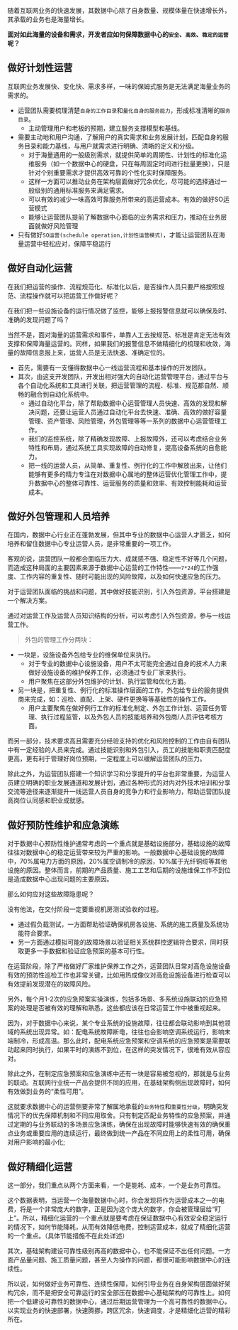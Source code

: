 随着互联网业务的快速发展，其数据中心除了自身数量、规模体量在快速增长外，其承载的业务也是海量增长。

**面对如此海量的设备和需求，开发者应如何保障数据中心的`安全`、`高效`、`稳定的运营`呢？**

## 做好计划性运营

互联网业务发展快、变化快、需求多样，一味的保姆式服务是无法满足海量业务的需求的。

+ 运营团队需要梳理清楚`自身的工作目录`和`量化自身的服务能力`，形成标准清晰的`服务目录`。
  + 主动管理用户和老板的预期，建立服务支撑模型和基线。
+ 需要主动地和用户沟通，了解用户的真实需求和业务发展计划，匹配自身的服务目录和能力基线，与用户就需求进行明确、清晰的定义和分级。
  + 对于海量通用的一般级别需求，就提供简单的周期性、计划性的标准化运维服务（如一个数据中心的硬盘，只在每周固定时间进行批量更换），只是针对个别重要需求才提供高效可靠的个性化实时保障服务。
  + 这样一方面可以推动业务在架构层面做好冗余优化，尽可能的选择通过一般级别的通用标准服务来满足需求。
  + 可以有效的减少一味高效可靠服务所带来的高运营成本。有效的做好SO运营模式
  + 能够让运营团队提前了解数据中心面临的业务需求和压力，推动在业务层面就做好风险管理
+ 只有做好`SO运营(schedule operation,计划性运营模式)`，才能让运营团队在海量运营中轻松应对，保障平稳运行

## 做好自动化运营

在我们把运营的操作、流程规范化、标准化以后，是否操作人员只要严格按照规范、流程操作就可以把运营工作做好呢？

在我们把一些设施设备的运行情况做了监控，能够上报报警信息就可以确保及时、准确的发现问题了吗？

当然不是，面对海量的运营需求和事件，单靠人工去按规范、标准是肯定无法有效支撑和保障海量运营的。同样，如果我们的报警信息不做精细化的梳理和收敛，海量的故障信息报上来，运营人员是无法快速、准确定位的。

+ 首先，需要有一支懂得数据中心一线运营流程和基本操作的开发团队。
+ 其次，由这支开发团队，开发出相对强大的自动化运营管理平台，通过平台与各个自动化系统和工具进行关联，把运营管理的流程、标准、规范都自然、顺畅的融合到自动化系统中。
  + 通过自动化平台，除了帮助数据中心运营管理人员快速、高效的发现和解决问题，还要让运营人员通过自动化平台去快速、准确、高效的做好容量管理、资产管理、风险管理，外包管理等等一系列的数据中心运营管理工作。
  + 我们的监控系统，除了精确发现故障、上报故障外，还可以考虑结合业务特性和布局，通过系统工具实现故障的自动修复，提高设备系统的自愈能力。
  + 把一线的运营人员，从简单、重复性、例行化的工作中解放出来，让他们能够有更多的精力专注在对数据中心属地的整体运营优化管理工作中，提升数据中心的整体可靠性、运营服务的质量和效率、有效控制能耗和运营成本。

## 做好外包管理和人员培养

在国内，数据中心行业正在蓬勃发展，但其中专业的数据中心运营人才匮乏，如何培养和留住数据中心专业运营人员，是非常重要的一项工作。

客观的说，运营团队一般都会面临压力大、成就感不强、稳定性不好等几个问题，而造成这种局面的主要因素来源于数据中心运营的工作特性——`7*24`的工作强度、工作内容的重复性、随时可能出现的风险故障，以及如何快速应急的压力。

对于运营团队面临的挑战和问题，其中做好技能识别，引入外包资源，平台搭建是一个解决方案。

通过对运营工作及运营人员知识结构的分析，可以考虑引入外包资源，参与一线运营工作。

>外包的管理工作分两块：
+ 一块是，设施设备外包给专业的维保单位来执行。
  + 对于专业的数据中心设施设备，用户不太可能完全通过自身的技术人力来做好设施设备的维护保养工作，必须通过专业厂家来执行。
  + 用户聚焦在这部分外包维护的计划、执行监管和优化方面。
+ 另一块是，把重复性、例行化的标准操作层面的工作，外包给专业的服务提供商来完成，如：巡检、直配、上架、硬件更换等等基础性的操作工作。
  + 用户主要聚焦在做好例行工作的标准化制定、外包工作计划、运营任务管理、执行过程监管，以及外包人员的技能培养和外包商/人员评估考核方面。

而另一部分，技术要求高且需要充分经验支持的优化和风险控制的工作由自有团队中有一定经验的人员来完成。通过技能识别和外包引入，员工的技能和职责匹配度更高，更有利于管理好岗位预期，一定程度上可以缓解运营团队的压力。

除此之外，为运营团队搭建一个知识学习和分享提升的平台也非常重要，为运营人员建立明确的职业发展通道和发展计划，通过各种形式的对内对外技术培训和分享交流等途径来逐渐提升一线运营人员自身的竞争力和行业影响力，帮助运营团队提高岗位认同感和职业成就感。

## 做好预防性维护和应急演练

对于数据中心预防性维护通常考虑的一个重点就是基础设施部分，基础设施的故障往往对数据中心的稳定运营带来较为严重的影响。一般数据中心基础设施的故障中，70%属电力方面的原因，20%属空调制冷的原因，10%属于光纤铜缆等其他设施的原因。整体而言，前期的产品质量、施工工艺和后期的设施维保工作不到位是造成数据中心出现问题的主要原因。

那么如何应对这些故障隐患呢？

没有他法，在交付阶段一定要重视机房测试验收的过程。
+ 通过假负载测试，一方面帮助验证确保机房各设施、系统的施工质量及系统功能符合要求。
+ 另一方面通过模拟可能的故障场景以验证相关系统群控逻辑符合要求，同时获取更多一手数据和验证应急预案的基本可行性。

在运营阶段，除了严格做好厂家维护保养工作之外，运营团队日常对高危设施设备有效的预防性巡检工作也非常关键，比如用热成像仪对高危设施设备进行检查可以有效提前发现潜在的故障风险。

另外，每个月1-2次的应急预案实操演练，包括多场景、多系统设施联动的应急预案的处理是否被有效的理解和熟悉，这些都应该在日常运营工作中被重视起来。

因为，对于数据中心来说，某个专业系统的设施故障，往往都会联动影响到其他领域的系统出现异常。如：配电系统故障断电，往往也会影响空调系统运行，影响末端制冷，形成高温。那么此时，配电系统应急预案和空调系统的应急预案是需要联动起来同时执行，如果平时的演练不到位，在这样的突发情况下，很难有效从容应对。

除此之外，在制定应急预案和应急演练中还有一块是容易被忽视的，那就是与业务的联动。互联网行业统一产品会提供不同的应用，在基础架构侧出现故障时，如何有效做到业务的“柔性可用”。

这就要求数据中心的运营侧要非常了解属地承载的`业务特性`和`重要性分级`，明确突发情况下的优先保障机制和不同应用取舍。只有制定匹配业务特性的应急预案，并通过定期的与业务联动的多场景应急演练，确保在出现故障时能够快速有效的确保重点业务或重要应用的连续运行，最终做到统一产品在不同应用上的柔性可用，确保对用户影响的最小化;

## 做好精细化运营


这一部分，我们重点从两个方面来看，一个是能耗、成本，一个是业务可靠性。

这个数据表明，当运营一个海量数据中心时，你会发现将作为运营成本之一的电费，将是一个非常庞大的数字，正是因为这个庞大的数字，你会被管理层给“盯上”。所以，精细化运营的一个重点就是要考虑在保证数据中心有效安全稳定运行的情况下，如何节能降耗，从而有效降低电费，控制运营成本，就成了精细化运营的一个重点。（具体节能措施不在此处详述）

其次，基础架构建设可靠性级别再高的数据中心，也不能保证不出任何问题。一方面产品量问题、施工质量问题，甚至人为操作的问题，都很可能影响数据中心的连续性。

所以说，如何做好业务可靠性、连续性保障，如何引导业务在自身架构层面做好架构冗余，而不是把安全可靠运行的宝全部压在数据中心基础架构的可靠性上。如何把一个低建设可靠性的数据中心，通过后期运营管理为一个高可靠性的数据中心，以实现业务的快速部署，快速腾挪，跨区冗余，快速调度，才是精细化运营的精彩所在。